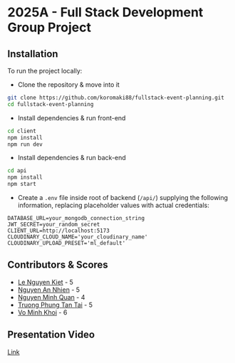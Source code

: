 # 2025A - Full Stack Development Group Project
## Installation
To run the project locally:
- Clone the repository & move into it
```sh
git clone https://github.com/koromaki88/fullstack-event-planning.git
cd fullstack-event-planning
```
- Install dependencies & run front-end
```sh
cd client
npm install
npm run dev
```
- Install dependencies & run back-end
```sh
cd api
npm install
npm start
```
- Create a `.env` file inside root of backend (`/api/`) supplying the following information, replacing placeholder values with actual credentials:
```env
DATABASE_URL=your_mongodb_connection_string
JWT_SECRET=your_random_secret
CLIENT_URL=http://localhost:5173
CLOUDINARY_CLOUD_NAME='your_cloudinary_name'
CLOUDINARY_UPLOAD_PRESET='ml_default'
```
## Contributors & Scores
- [Le Nguyen Kiet](https://github.com/KevlarAinzworth) - 5
- [Nguyen An Nhien](https://github.com/koromaki88) - 5
- [Nguyen Minh Quan](https://github.com/nmquan1) - 4
- [Truong Phung Tan Tai](https://github.com/Tony26112004) - 5
- [Vo Minh Khoi](https://github.com/VoMinhKhoii) - 6
## Presentation Video
[Link](https://rmiteduau-my.sharepoint.com/:v:/g/personal/s4001453_rmit_edu_vn/ETM7lGPZpRRCt2Ljp55eFKYBBYPwZL-5PWIhhUvv59pVJg?nav=eyJyZWZlcnJhbEluZm8iOnsicmVmZXJyYWxBcHAiOiJPbmVEcml2ZUZvckJ1c2luZXNzIiwicmVmZXJyYWxBcHBQbGF0Zm9ybSI6IldlYiIsInJlZmVycmFsTW9kZSI6InZpZXciLCJyZWZlcnJhbFZpZXciOiJNeUZpbGVzTGlua0NvcHkifX0&e=tvFCXR)
